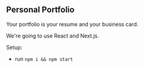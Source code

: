## Personal Portfolio

Your portfolio is your resume and your business card.

We're going to use React and Next.js.

Setup:
- run ```npm i && npm start```
